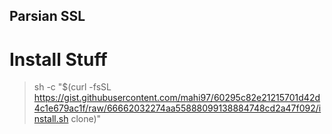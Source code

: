 ## Parsian SSL


# Install Stuff
> sh -c "$(curl -fsSL https://gist.githubusercontent.com/mahi97/60295c82e21215701d42d4c1e679ac1f/raw/66662032274aa55888099138884748cd2a47f092/install.sh clone)"


